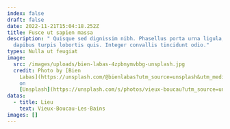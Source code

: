 ```yaml
---
index: false
draft: false
date: 2022-11-21T15:04:18.252Z
title: Fusce ut sapien massa
description: " Quisque sed dignissim nibh. Phasellus porta urna ligula, in
  dapibus turpis lobortis quis. Integer convallis tincidunt odio."
types: Nulla ut feugiat
image:
  src: /images/uploads/bien-labas-4zpbnymvbbg-unsplash.jpg
  credit: Photo by [Bien
    Labas](https://unsplash.com/@bienlabas?utm_source=unsplash&utm_medium=referral&utm_content=creditCopyText)
    on
    [Unsplash](https://unsplash.com/s/photos/vieux-boucau?utm_source=unsplash&utm_medium=referral&utm_content=creditCopyText)
datas:
  - title: Lieu
    text: Vieux-Boucau-Les-Bains
images: []
---
```


